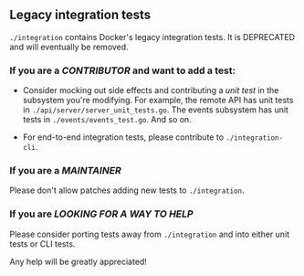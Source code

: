 ## Legacy integration tests

`./integration` contains Docker's legacy integration tests.
It is DEPRECATED and will eventually be removed.

### If you are a *CONTRIBUTOR* and want to add a test:

* Consider mocking out side effects and contributing a *unit test* in the subsystem
you're modifying. For example, the remote API has unit tests in `./api/server/server_unit_tests.go`.
The events subsystem has unit tests in `./events/events_test.go`. And so on.

* For end-to-end integration tests, please contribute to `./integration-cli`.


### If you are a *MAINTAINER*

Please don't allow patches adding new tests to `./integration`.

### If you are *LOOKING FOR A WAY TO HELP*

Please consider porting tests away from `./integration` and into either unit tests or CLI tests.

Any help will be greatly appreciated!
